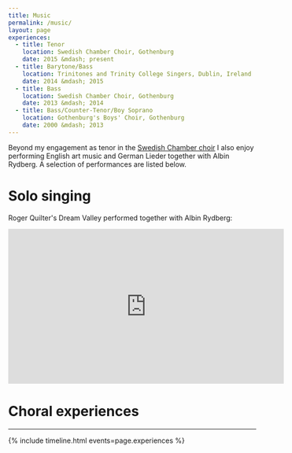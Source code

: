 ```yaml
---
title: Music
permalink: /music/
layout: page
experiences:
  - title: Tenor
    location: Swedish Chamber Choir, Gothenburg
    date: 2015 &mdash; present
  - title: Barytone/Bass
    location: Trinitones and Trinity College Singers, Dublin, Ireland
    date: 2014 &mdash; 2015
  - title: Bass
    location: Swedish Chamber Choir, Gothenburg
    date: 2013 &mdash; 2014
  - title: Bass/Counter-Tenor/Boy Soprano
    location: Gothenburg's Boys' Choir, Gothenburg
    date: 2000 &mdash; 2013
---
```


Beyond my engagement as tenor in the <a href="https://svenskakammarkoren.se">Swedish Chamber choir<a/> I also enjoy performing English art music and German Lieder together with Albin Rydberg. A selection of performances are listed below.

# Solo singing

Roger Quilter's Dream Valley performed together with Albin Rydberg:
<iframe width="560" height="315" src="https://www.youtube.com/embed/TK3pXrl8FPE?si=Y2dG4ZLx3jNuYdPU" title="YouTube video player" frameborder="0" allow="accelerometer; autoplay; clipboard-write; encrypted-media; gyroscope; picture-in-picture; web-share" allowfullscreen></iframe>

# Choral experiences
---
{% include timeline.html events=page.experiences %}

